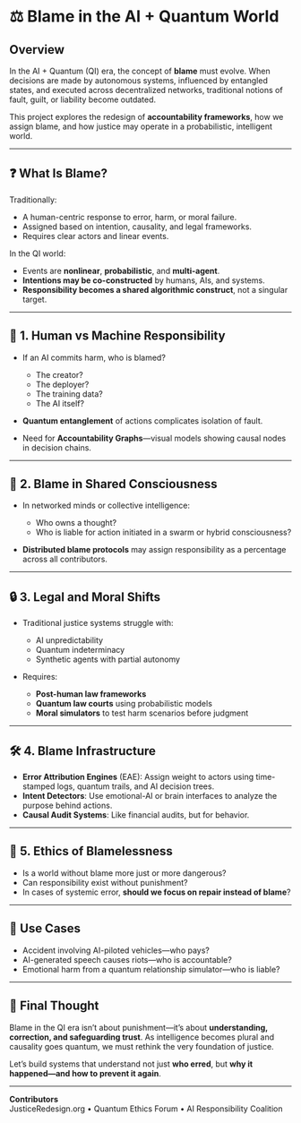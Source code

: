 # ⚖️ Blame in the AI + Quantum World

## Overview

In the AI + Quantum (QI) era, the concept of **blame** must evolve. When decisions are made by autonomous systems, influenced by entangled states, and executed across decentralized networks, traditional notions of fault, guilt, or liability become outdated.

This project explores the redesign of **accountability frameworks**, how we assign blame, and how justice may operate in a probabilistic, intelligent world.

---

## ❓ What Is Blame?

Traditionally:
- A human-centric response to error, harm, or moral failure.
- Assigned based on intention, causality, and legal frameworks.
- Requires clear actors and linear events.

In the QI world:
- Events are **nonlinear**, **probabilistic**, and **multi-agent**.
- **Intentions may be co-constructed** by humans, AIs, and systems.
- **Responsibility becomes a shared algorithmic construct**, not a singular target.

---

## 👤 1. Human vs Machine Responsibility

- If an AI commits harm, who is blamed?
  - The creator?
  - The deployer?
  - The training data?
  - The AI itself?

- **Quantum entanglement** of actions complicates isolation of fault.
- Need for **Accountability Graphs**—visual models showing causal nodes in decision chains.

---

## 🧠 2. Blame in Shared Consciousness

- In networked minds or collective intelligence:
  - Who owns a thought?
  - Who is liable for action initiated in a swarm or hybrid consciousness?

- **Distributed blame protocols** may assign responsibility as a percentage across all contributors.

---

## 🔒 3. Legal and Moral Shifts

- Traditional justice systems struggle with:
  - AI unpredictability
  - Quantum indeterminacy
  - Synthetic agents with partial autonomy

- Requires:
  - **Post-human law frameworks**
  - **Quantum law courts** using probabilistic models
  - **Moral simulators** to test harm scenarios before judgment

---

## 🛠 4. Blame Infrastructure

- **Error Attribution Engines** (EAE): Assign weight to actors using time-stamped logs, quantum trails, and AI decision trees.
- **Intent Detectors**: Use emotional-AI or brain interfaces to analyze the purpose behind actions.
- **Causal Audit Systems**: Like financial audits, but for behavior.

---

## 💬 5. Ethics of Blamelessness

- Is a world without blame more just or more dangerous?
- Can responsibility exist without punishment?
- In cases of systemic error, **should we focus on repair instead of blame**?

---

## 🚀 Use Cases

- Accident involving AI-piloted vehicles—who pays?
- AI-generated speech causes riots—who is accountable?
- Emotional harm from a quantum relationship simulator—who is liable?

---

## 🧭 Final Thought

Blame in the QI era isn’t about punishment—it’s about **understanding, correction, and safeguarding trust**. As intelligence becomes plural and causality goes quantum, we must rethink the very foundation of justice.

Let’s build systems that understand not just **who erred**, but **why it happened—and how to prevent it again**.

---

**Contributors**  
JusticeRedesign.org • Quantum Ethics Forum • AI Responsibility Coalition
